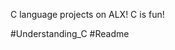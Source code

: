 
C language projects on ALX!
C is fun!

#Understanding_C
#Readme









































